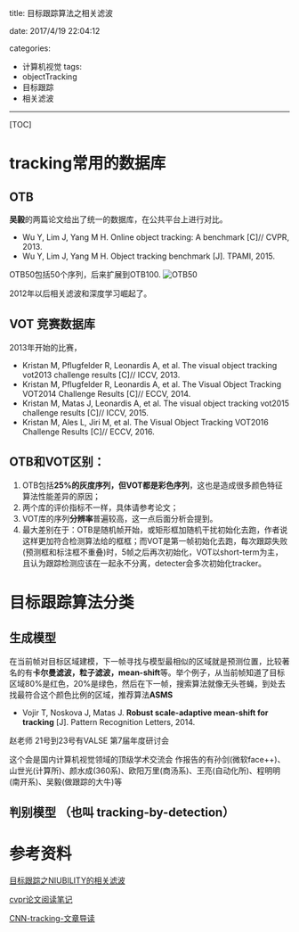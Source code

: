 
title: 目标跟踪算法之相关滤波

date: 2017/4/19 22:04:12

categories:
- 计算机视觉
tags:
- objectTracking
- 目标跟踪
- 相关滤波
---
[TOC]

# tracking常用的数据库

## OTB 
**吴毅**的两篇论文给出了统一的数据库，在公共平台上进行对比。
- Wu Y, Lim J, Yang M H. Online object tracking: A benchmark [C]// CVPR, 2013.
- Wu Y, Lim J, Yang M H. Object tracking benchmark [J]. TPAMI, 2015.
<!--more-->
OTB50包括50个序列，后来扩展到OTB100.
![OTB50][1]

2012年以后相关滤波和深度学习崛起了。



## VOT 竞赛数据库
2013年开始的比赛，


- Kristan M, Pflugfelder R, Leonardis A, et al. The visual object tracking vot2013 challenge results [C]// ICCV, 2013.
- Kristan M, Pflugfelder R, Leonardis A, et al. The Visual Object Tracking VOT2014 Challenge Results [C]// ECCV, 2014.
- Kristan M, Matas J, Leonardis A, et al. The visual object tracking vot2015 challenge results [C]// ICCV, 2015.
- Kristan M, Ales L, Jiri M, et al. The Visual Object Tracking VOT2016 Challenge Results [C]// ECCV, 2016.

## OTB和VOT区别：
1. OTB包括**25%的灰度序列，但VOT都是彩色序列**，这也是造成很多颜色特征算法性能差异的原因；
2. 两个库的评价指标不一样，具体请参考论文；
3. VOT库的序列**分辨率**普遍较高，这一点后面分析会提到。
4.  最大差别在于：OTB是随机帧开始，或矩形框加随机干扰初始化去跑，作者说这样更加符合检测算法给的框框；而VOT是第一帧初始化去跑，每次跟踪失败(预测框和标注框不重叠)时，5帧之后再次初始化，VOT以short-term为主，且认为跟踪检测应该在一起永不分离，detecter会多次初始化tracker。

# 目标跟踪算法分类
## 生成模型 
在当前帧对目标区域建模，下一帧寻找与模型最相似的区域就是预测位置，比较著名的有**卡尔曼滤波，粒子滤波，mean-shift**等。举个例子，从当前帧知道了目标区域80%是红色，20%是绿色，然后在下一帧，搜索算法就像无头苍蝇，到处去找最符合这个颜色比例的区域，推荐算法**ASMS**

- Vojir T, Noskova J, Matas J. **Robust scale-adaptive mean-shift for tracking** [J]. Pattern Recognition Letters, 2014.


赵老师   21号到23号有VALSE 第7届年度研讨会  

这个会是国内计算机视觉领域的顶级学术交流会  作报告的有孙剑(微软face++)、山世光(计算所)、颜水成(360系)、欧阳万里(商汤系)、王亮(自动化所)、程明明(南开系)、吴毅(做跟踪的大牛)等   

## 判别模型 （也叫 tracking-by-detection）



# 参考资料 

[目标跟踪之NIUBILITY的相关滤波](https://zhuanlan.zhihu.com/DCF-tracking)


[cvpr论文阅读笔记](http://www.cnblogs.com/wangxiaocvpr/)

[CNN-tracking-文章导读](http://blog.csdn.net/ben_ben_niao/article/details/51315000)

[](http://blog.csdn.net/ben_ben_niao/article/details/52072659)

  [1]: https://www.github.com/DragonFive/CVBasicOp/raw/master/1492588025562.jpg "1492588025562"